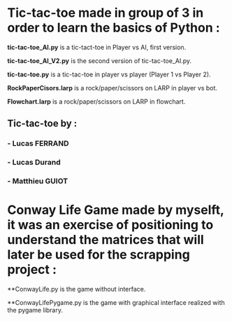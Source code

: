 # Tic-tac-toe made in group of 3 in order to learn the basics of Python : 


**tic-tac-toe_AI.py** is a tic-tact-toe in Player vs AI, first version.

**tic-tac-toe_AI_V2.py** is the second version of tic-tac-toe_AI.py.

**tic-tac-toe.py** is a tic-tac-toe in player vs player (Player 1 vs Player 2).

**RockPaperCisors.larp** is a rock/paper/scissors on LARP in player vs bot.

**Flowchart.larp** is a rock/paper/scissors on LARP in flowchart.


## Tic-tac-toe by : 
### - Lucas FERRAND 
### - Lucas Durand
### - Matthieu GUIOT 


# Conway Life Game made by myselft, it was an exercise of positioning to understand the matrices that will later be used for the scrapping project :

**ConwayLife.py is the game without interface. 

**ConwayLifePygame.py is the game with graphical interface realized with the pygame library.

